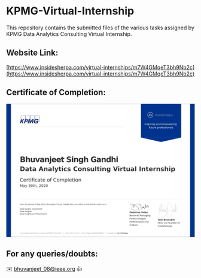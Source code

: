 # KPMG-Virtual-Internship

This repository contains the submitted files of the various tasks assigned by KPMG Data Analytics Consulting Virtual Internship.

## Website Link:

[https://www.insidesherpa.com/virtual-internships/m7W4GMqeT3bh9Nb2c](https://www.insidesherpa.com/virtual-internships/m7W4GMqeT3bh9Nb2c)
## Certificate of Completion: 

![](https://github.com/Bhuvanjeet/KPMG-Virtual-Internship/blob/master/Certificate_Screenshot.JPG)

## For any queries/doubts:

:envelope: bhuvanjeet_08@ieee.org :thumbsup:
